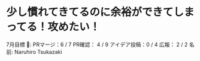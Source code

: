 # 少し慣れてきてるのに余裕ができてしまってる！攻めたい！

7月目標 🚀: PRマージ：6 / 7
PR確認： 4 / 9
アイデア投稿：0 / 4
広報： 2 / 2
名前: Naruhiro Tsukazaki
